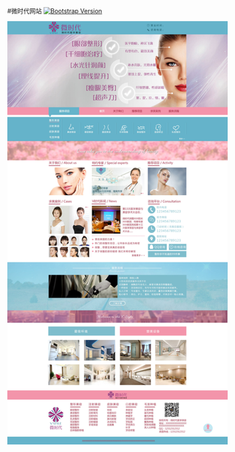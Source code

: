 #微时代网站
[![Bootstrap Version](https://badge.fury.io/rb/bootstrap-sass.svg)](http://badge.fury.io/rb/bootstrap-sass)

![Alt text](index.jpg)

